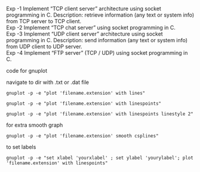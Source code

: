 Exp -1
Implement “TCP client server” architecture using socket programming in C.
Description: retrieve information (any text or system info) from TCP server to TCP client.
<br>
Exp -2
Implement “TCP chat server” using socket programming in C.
<br>
Exp -3
Implement “UDP client server” architecture using socket programming in C.
Description: send information (any text or system info) from UDP client to UDP server.
<br>
Exp -4
Implement “FTP server” (TCP / UDP) using socket programming in C.


code for gnuplot

navigate to dir with .txt or .dat file

`
gnuplot -p -e "plot 'filename.extension' with lines"
`

`
gnuplot -p -e "plot 'filename.extension' with linespoints"
`

`
gnuplot -p -e "plot 'filename.extension' with linespoints linestyle 2"
`


for extra smooth graph

`
gnuplot -p -e "plot 'filename.extension' smooth csplines"
`

to set labels

`
gnuplot -p -e "set xlabel 'yourxlabel' ; set ylabel 'yourylabel'; plot  'filename.extension' with linespoints"
`


